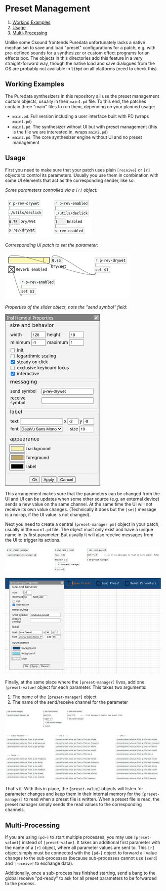 Preset Management
=================

1. [Working Examples](#working-examples)
1. [Usage](#usage)
1. [Multi-Processing](#multi-processing)

Unlike some Csound frontends Puredata unfortunately lacks a native mechanism
to save and load "preset" configurations for a patch, e.g. with pre-defined
sounds for a synthesizer or custom effect programs for an effects box. The
objects in this directories add this feature in a very straight-forward way,
though the native load and save dialogues from the OS are probably not available
in `libpd` on all platforms (need to check this).

Working Examples
----------------

The Puredata synthesizers in this repository all use the preset management
custom objects, usually in their `main1.pd` file. To this end, the patches
contain three "main" files to run them, depending on your planned usage:

 * `main.pd`: Full version including a user interface built with PD (wraps `main1.pd`)
 * `main1.pd`: The synthesizer without UI but with preset management (this is the
   file we are interested in, wraps `main2.pd`)
 * `main2.pd`: The core synthesizer engine without UI and no preset management

Usage
-----

First you need to make sure that your patch uses plain `[receive]` or `[r]`
objects to control its parameters. Usually you use them in combination with
some UI elements that act as the corresponding sender, like so:

_Some parameters controlled via a `[r]` object:_

![](Screenshots/Parameters.png?raw=true)

_Corresponding UI patch to set the parameter:_

![](Screenshots/UI%20Patch.png?raw=true)

_Properties of the slider object, note the "send symbol" field:_

![](Screenshots/Slider%20Properties.png?raw=true)

This arrangement makes sure that the parameters can be changed from the UI and
UI can be updates when some other source (e.g. an external device) sends a new
value on the same channel. At the same time the UI will not receive its own
value changes. (Technically it does but the `|set[` message is a no-op, if the
UI value is not changed).

Next you need to create a central `[preset-manager pm]` object in your patch,
usually in the `main1.pd` file. The object must only exist and have a unique name
in its first parameter. But usually it will also receive messages from the UI
to trigger its actions.

![](Screenshots/Preset%20Manager%20Instance.png?raw=true)

![](Screenshots/Preset%20Manager%20UI.png?raw=true)

Finally, at the same place where the `[preset-manager]` lives, add one
`[preset-value]` object for each parameter. This takes two arguments:

1. The name of the `[preset-manager]` object
1. The name of the send/receive channel for the parameter

![](Screenshots/Preset%20Values.png?raw=true)

That's it. With this in place, the `[preset-value]` objects will listen for
parameter changes and keep them in their internal memory for the `[preset-manager]`
to read when a preset file is written. When a preset file is read, the preset
manager simply sends the read values to the corresponding channels.

Multi-Processing
----------------

If you are using `[pd~]` to start multiple processes, you may use `[preset-value1]`
instead of `[preset-value]`. It takes an additional first parameter with the name
of a `[r]` object, where all parameter values are sent to. This `[r]` object simply
must be connected with the `[pd~]` object to forward all value changes to the
sub-processes (because sub-processes cannot use `[send]` and `[receive]` to exchange
data).

Additionally, once a sub-process has finished starting, send a bang to the global
receive "pd-ready" to ask for all preset parameters to be forwarded to the process.
